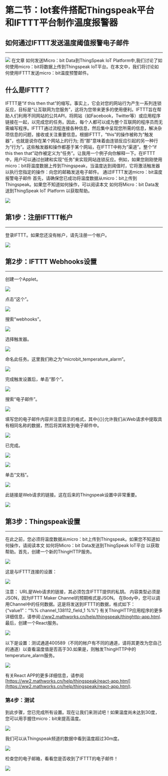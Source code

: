 # 第二节：Iot套件搭配Thingspeak平台和IFTTT平台制作温度报警器

## 如何通过IFTTT发送温度阈值报警电子邮件
---
![](./images/case_ifttt_01.jpg)
在文章 如何发送Micro：bit Data到ThingSpeak IoT Platform中,我们讨论了如何使用micro：bit将数据上传到Thingspeak IoT平台。在本文中，我们将讨论如何使用IFTTT发送micro：bit温度预警邮件。
## 什么是IFTTT？ ##
IFTTT是“if this then that”的缩写。事实上，它会对您的网站行为产生一系列连锁反应，目标是“让互联网为您服务”，这将为您带来更多的使用便利。IFTTT旨在帮助人们利用不同网站的公共API，将网站（如Facebook，Twitter等）或应用程序链接在一起，以完成您的任务。因此，每个人都可以成为整个互联网的程序员而无需编写程序。IFTTT通过流程连接各种信息，然后集中呈现您所需的信息，解决杂项信息的问题，接收或关注重要信息。根据IFTTT，“this”的操作被称为“触发器”，也就是说你在某个网站上的行为; 而“那”意味着由连锁反应引起的另一种行为“行为”。这些触发器和操作都基于某个网站，在IFTTT中称为“渠道”。整个“if this then that”动作被定义为“任务”。让我用一个例子向你解释一下。在IFTTT中，用户可以通过创建和实现“任务”来实现网站连锁反应。例如，如果您刚刚使用micro：bit将温度数据上传到Thingspeak，当温度达到阈值时，它将激活触发器以执行您指定的操作：向您的邮箱发送电子邮件。
通过IFTTT发送micro：bit温度报警电子邮件
首先，请确保您已成功将温度数据从micro：bit上传到Thingspeak。如果您不知道如何操作，可以阅读本文 如何将Micro：bit Data发送到ThingSpeak IoT Platform 以获取帮助。  

![](./images/case_ifttt_02.png)

## 第1步：注册IFTTT帐户
---
登录IFTTT。如果您还没有帐户，请先注册一个帐户。

![](./images/case_ifttt_03.png)

## 第2步：IFTTT Webhooks设置
---
创建一个Applet。

![](./images/case_ifttt_04.png)

点击“这个”。 

![](./images/case_ifttt_05.png)

搜索“webhooks”。 

![](./images/case_ifttt_06.png)

选择触发器。 

![](./images/case_ifttt_07.png)

命名此任务。这里我们称之为“microbit_temperature_alarm”。 

![](./images/case_ifttt_08.png)

完成触发设置后，单击“那个”。 

![](./images/case_ifttt_09.png)

搜索“电子邮件”。 

![](./images/case_ifttt_10.png)

填写您的电子邮件内容并注意显示的格式，其中{{}}允许我们从Web请求中提取具有相同名称的数据，然后将其转发到电子邮件中。

![](./images/case_ifttt_11.png)

已完成。 

![](./images/case_ifttt_12.png)

![](./images/case_ifttt_22.png)

单击“文档”。 

![](./images/case_ifttt_13.png)

此链接是Web请求的链接。这在后来的Thingspeak设置中非常重要。 


![](./images/case_ifttt_14.png)

## 第3步：Thingspeak设置
---
在此之前，您必须将温度数据从micro：bit上传到Thingspeak。如果您不知道如何操作，请阅读本文 如何将Micro：bit Data发送到ThingSpeak IoT平台 以获取帮助。首先，创建一个新的ThingHTTP服务。 

![](./images/case_ifttt_15.png)

这是与IFTTT连接的设置：

 ![](./images/case_ifttt_16.png)

注意：
URL是Web请求的链接，其必须包含IFTTT提供的私钥。
内容类型必须是JSON，因为IFTTT Maker Channel的预期格式是JSON。
在Body中，您可以调用Channel中的任何数据。这是将发送到IFTTT的数据，格式如下：{“value1”：“%% channel_138112_field_1 %%”}
有关ThingHTTP应用程序的更多详细信息，请参阅:[//ww2.mathworks.cn/help/thingspeak/thinghttp-app.html](https://ww2.mathworks.cn/help/thingspeak/thinghttp-app.html). 最后，创建一个React服务。 

 ![](./images/case_ifttt_17.png)

以下是设置：测试通道400589（不同的帐户有不同的通道，请将其更改为您自己的通道）以查看温度值是否高于30.如果是，则触发ThingHTTP中的temperature_alarm服务。

 ![](./images/case_ifttt_18.png)

有关React APP的更多详细信息，请参阅 [https://ww2.mathworks.cn/help/thingspeak/react-app.html](https://ww2.mathworks.cn/help/thingspeak/react-app.html).
### 第4步：测试
到此步骤，您已完成所有设置。现在让我们来测试吧！如果温度尚未达到30度，您可以用手握住micro：bit来提高温度。
 
 ![](./images/case_ifttt_18.png)

我们可以从Thingspeak频道的数据中看到温度超过30m度。  

 ![](./images/case_ifttt_19.png)

检查您的电子邮箱，看看您是否收到了IFTTT的电子邮件！ 

 ![](./images/case_ifttt_20.png)

